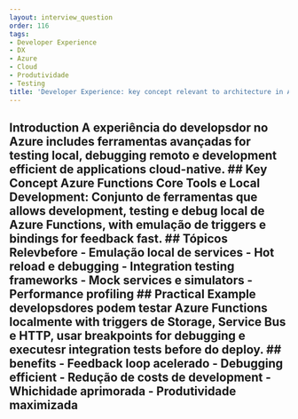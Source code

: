 ```yaml
---
layout: interview_question
order: 116
tags:
- Developer Experience
- DX
- Azure
- Cloud
- Produtividade
- Testing
title: 'Developer Experience: key concept relevant to architecture in Azure'
---
```


## Introduction A experiência do developsdor no Azure includes ferramentas avançadas for testing local, debugging remoto e development efficient de applications cloud-native. ## Key Concept **Azure Functions Core Tools e Local Development**: Conjunto de ferramentas que allows development, testing e debug local de Azure Functions, with emulação de triggers e bindings for feedback fast. ## Tópicos Relevbefore - Emulação local de services - Hot reload e debugging - Integration testing frameworks - Mock services e simulators - Performance profiling ## Practical Example developsdores podem testar Azure Functions localmente with triggers de Storage, Service Bus e HTTP, usar breakpoints for debugging e executesr integration tests before do deploy. ## benefits - Feedback loop acelerado - Debugging efficient - Redução de costs de development - Whichidade aprimorada - Produtividade maximizada